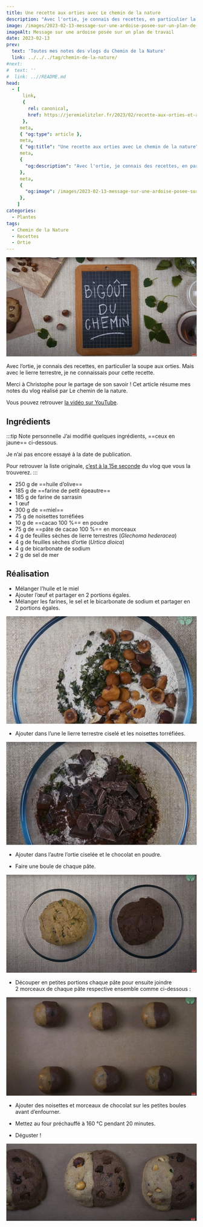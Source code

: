```yaml
---
title: Une recette aux orties avec Le chemin de la nature
description: "Avec l'ortie, je connais des recettes, en particulier la soupe aux orties. Mais avec le lierre terrestre, je ne connaissais pour cette recette."
image: /images/2023-02-13-message-sur-une-ardoise-posee-sur-un-plan-de-travail.jpg
imageAlt: Message sur une ardoise posée sur un plan de travail
date: 2023-02-13
prev:
  text: 'Toutes mes notes des vlogs du Chemin de la Nature'
  link: ../../../tag/chemin-de-la-nature/
#next:
#  text: ''
#  link: ..//README.md
head:
  - [
      link,
      {
        rel: canonical,
        href: https://jeremielitzler.fr/2023/02/recette-aux-orties-et-au-lierre-terrestre-le-chemin-de-la-nature,
      },
     meta,
     { "og:type": article },
     meta,
     { "og:title": "Une recette aux orties avec Le chemin de la nature" },
     meta,
     {
       "og:description": "Avec l'ortie, je connais des recettes, en particulier la soupe aux orties. Mais avec le lierre terrestre, je ne connaissais pour cette recette.",
     },
     meta,
     {
       "og:image": /images/2023-02-13-message-sur-une-ardoise-posee-sur-un-plan-de-travail.jpg,
     },
    ]
categories:
  - Plantes
tags:
  - Chemin de la Nature
  - Recettes
  - Ortie
---
```


![Message sur une ardoise posée sur un plan de travail](/images/2023-02-13-message-sur-une-ardoise-posee-sur-un-plan-de-travail.jpg 'Crédits: image extraite du vlog du Chemin de la Nature')

Avec l’ortie, je connais des recettes, en particulier la soupe aux orties. Mais avec le lierre terrestre, je ne connaissais pour cette recette.

Merci à Christophe pour le partage de son savoir ! Cet article résume mes notes du vlog réalisé par Le chemin de la nature.

<!-- more -->

Vous pouvez retrouver [la vidéo sur YouTube](https://www.youtube.com/watch?v=hlr107VfCqE).

## Ingrédients

:::tip Note personnelle J’ai modifié quelques ingrédients, ==ceux en jaune== ci-dessous.

Je n’ai pas encore essayé à la date de publication.

Pour retrouver la liste originale, [c’est à la 15e seconde](https://youtu.be/hlr107VfCqE?t=15) du vlog que vous la trouverez. :::

- 250 g de ==huile d’olive==
- 185 g de ==farine de petit épeautre==
- 185 g de farine de sarrasin
- 1 œuf
- 300 g de ==miel==
- 75 g de noisettes torréfiées
- 10 g de ==cacao 100 %== en poudre
- 75 g de ==pâte de cacao 100 %== en morceaux
- 4 g de feuilles sèches de lierre terrestres (_Glechoma hederacea_)
- 4 g de feuilles sèches d’ortie (_Urtica dioica_)
- 4 g de bicarbonate de sodium
- 2 g de sel de mer

## Réalisation

- Mélanger l’huile et le miel
- Ajouter l’œuf et partager en 2 portions égales.
- Mélanger les farines, le sel et le bicarbonate de sodium et partager en 2 portions égales.

![Un bol de cuisine avec des noisettes, des feuilles en morceaux sur de la farine](images/Un-bol-de-cuisine-avec-des-noisettes-des-feuilles-en-morceaux-sur-de-la-farine.jpg 'Credits : image extraite du vlog de Christophe sur le Chemin de la Nature')

- Ajouter dans l’une le lierre terrestre ciselé et les noisettes torréfiées.

![Un bol de cuisine avec le chocolat, des feuilles en morceaux sur de la farine](images/Un-bol-de-cuisine-avec-le-chocolat-des-feuilles-en-morceaux-sur-de-la-farine.jpg 'Credits : image extraite du vlog de Christophe sur le Chemin de la Nature')

- Ajouter dans l’autre l’ortie ciselée et le chocolat en poudre.

- Faire une boule de chaque pâte.

![2 bols avec les pâtes malaxées](images/2-bols-avec-les-pates-malaxees.jpg 'Credits : image extraite du vlog de Christophe sur le Chemin de la Nature')

- Découper en petites portions chaque pâte pour ensuite joindre 2 morceaux de chaque pâte respective ensemble comme ci-dessous :

![6 boules bicouleur](images/6-boules-bi-couleurs.jpg 'Credits : image extraite du vlog de Christophe sur le Chemin de la Nature')

- Ajouter des noisettes et morceaux de chocolat sur les petites boules avant d’enfourner.

- Mettez au four préchauffé à 160 °C pendant 20 minutes.

- Déguster !

![Les boules prêtes à déguster](images/les-boules-pretes-a-deguster.jpg 'Credits : image extraite du vlog de Christophe sur le Chemin de la Nature')
